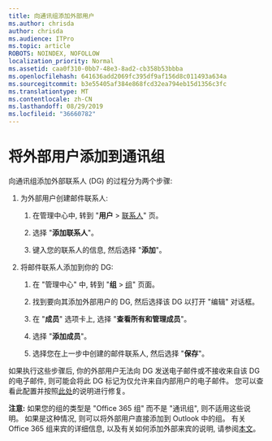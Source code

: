 ```yaml
---
title: 向通讯组添加外部用户
ms.author: chrisda
author: chrisda
ms.audience: ITPro
ms.topic: article
ROBOTS: NOINDEX, NOFOLLOW
localization_priority: Normal
ms.assetid: caa0f310-0bb7-48e3-8ad2-cb358b53bbba
ms.openlocfilehash: 641636add2069fc395df9af156d8c011493a634a
ms.sourcegitcommit: b3e55405af384e868fcd32ea794eb15d1356c3fc
ms.translationtype: MT
ms.contentlocale: zh-CN
ms.lasthandoff: 08/29/2019
ms.locfileid: "36660782"
---
```

# <a name="add-external-users-to-a-distribution-group"></a>将外部用户添加到通讯组

向通讯组添加外部联系人 (DG) 的过程分为两个步骤:
  
1. 为外部用户创建邮件联系人:
    
    1. 在管理中心中, 转到 "**用户** > [联系人](https://admin.microsoft.com/adminportal/home#/Contact)" 页。 
    
    2. 选择 "**添加联系人**"。
    
    3. 键入您的联系人的信息, 然后选择 "**添加**"。
    
2. 将邮件联系人添加到你的 DG:
    
    1. 在 "管理中心" 中, 转到 "**组** > [组](https://admin.microsoft.com/adminportal/home#/groups)" 页面。 
    
    2. 找到要向其添加外部用户的 DG, 然后选择该 DG 以打开 "编辑" 对话框。
    
    3. 在 "**成员**" 选项卡上, 选择 "**查看所有和管理成员**"。 
    
    4. 选择 "**添加成员**"。
    
    5. 选择您在上一步中创建的邮件联系人, 然后选择 "**保存**"。
    
如果执行这些步骤后, 你的外部用户无法向 DG 发送电子邮件或不接收来自该 DG 的电子邮件, 则可能会将此 DG 标记为仅允许来自内部用户的电子邮件。 您可以查看此配置并按照[此处](https://support.office.com/article/Fix-email-delivery-issues-for-error-code-5-7-133-in-Office-365-991abc19-7756-438f-abcb-39f69b80f284.aspx)的说明进行修复。
  
 **注意:** 如果您的组的类型是 "Office 365 组" 而不是 "通讯组", 则不适用这些说明。 如果是这种情况, 则可以将外部用户直接添加到 Outlook 中的组。 有关 Office 365 组来宾的详细信息, 以及有关如何添加外部来宾的说明, 请参阅[本文](https://support.office.com/article/Guest-access-in-Office-365-Groups-bfc7a840-868f-4fd6-a390-f347bf51aff6.aspx)。
  
